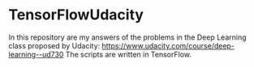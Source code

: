 # TensorFlowUdacity

In this repository are my answers of the problems in the Deep Learning class proposed by Udacity: https://www.udacity.com/course/deep-learning--ud730
The scripts are written in TensorFlow.
